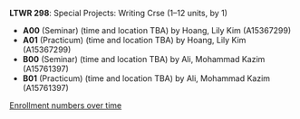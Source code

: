 **LTWR 298**: Special Projects: Writing Crse (1–12 units, by 1)

- **A00** (Seminar) (time and location TBA) by Hoang, Lily Kim (A15367299)
- **A01** (Practicum) (time and location TBA) by Hoang, Lily Kim (A15367299)
- **B00** (Seminar) (time and location TBA) by Ali, Mohammad Kazim (A15761397)
- **B01** (Practicum) (time and location TBA) by Ali, Mohammad Kazim (A15761397)

[Enrollment numbers over time](./LTWR298.tsv)
